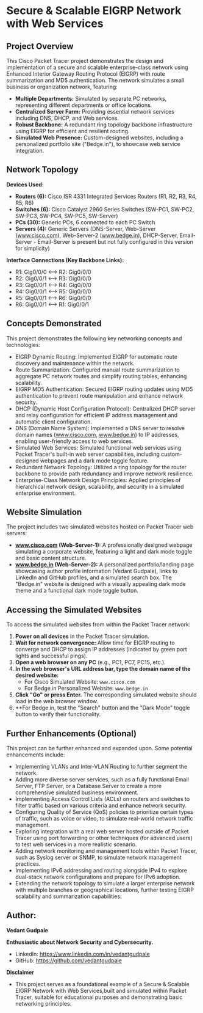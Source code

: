 # Secure & Scalable EIGRP Network with Web Services

## Project Overview

This Cisco Packet Tracer project demonstrates the design and implementation of a secure and scalable enterprise-class network using Enhanced Interior Gateway Routing Protocol (EIGRP) with route summarization and MD5 authentication. The network simulates a small business or organization network, featuring:

*   **Multiple Departments:** Simulated by separate PC networks, representing different departments or office locations.
*   **Centralized Server Farm:** Providing essential network services including DNS, DHCP, and Web services.
*   **Robust Backbone:** A redundant ring topology backbone infrastructure using EIGRP for efficient and resilient routing.
*   **Simulated Web Presence:** Custom-designed websites, including a personalized portfolio site ("Bedge.in"), to showcase web service integration.

## Network Topology

**Devices Used:**

*   **Routers (6):** Cisco ISR 4331 Integrated Services Routers (R1, R2, R3, R4, R5, R6)
*   **Switches (6):** Cisco Catalyst 2960 Series Switches (SW-PC1, SW-PC2, SW-PC3, SW-PC4, SW-PC5, SW-Server)
*   **PCs (30):** Generic PCs, 6 connected to each PC Switch
*   **Servers (4):** Generic Servers (DNS-Server, Web-Server (www.cisco.com), Web-Server-2 (www.bedge.in), DHCP-Server, Email-Server - Email-Server is present but not fully configured in this version for simplicity)

**Interface Connections (Key Backbone Links):**

*   R1: Gig0/0/0 <--> R2: Gig0/0/0
*   R2: Gig0/0/1 <--> R3: Gig0/0/0
*   R3: Gig0/0/1 <--> R4: Gig0/0/0
*   R4: Gig0/0/1 <--> R5: Gig0/0/0
*   R5: Gig0/0/1 <--> R6: Gig0/0/0
*   R6: Gig0/0/1 <--> R1: Gig0/0/1

## Concepts Demonstrated

This project demonstrates the following key networking concepts and technologies:

*   EIGRP Dynamic Routing: Implemented EIGRP for automatic route discovery and maintenance within the network.
*   Route Summarization: Configured manual route summarization to aggregate PC network routes and simplify routing tables, enhancing scalability.
*   EIGRP MD5 Authentication: Secured EIGRP routing updates using MD5 authentication to prevent route manipulation and enhance network security.
*   DHCP (Dynamic Host Configuration Protocol): Centralized DHCP server and relay configuration for efficient IP address management and automatic client configuration.
*   DNS (Domain Name System): Implemented a DNS server to resolve domain names (www.cisco.com, www.bedge.in) to IP addresses, enabling user-friendly access to web services.
*   Simulated Web Services: Simulated functional web services using Packet Tracer's built-in web server capabilities, including custom-designed webpages and a dark mode toggle feature.
*   Redundant Network Topology: Utilized a ring topology for the router backbone to provide path redundancy and improve network resilience.
*   Enterprise-Class Network Design Principles: Applied principles of hierarchical network design, scalability, and security in a simulated enterprise environment.

## Website Simulation

The project includes two simulated websites hosted on Packet Tracer web servers:

*   **www.cisco.com (Web-Server-1):** A professionally designed webpage simulating a corporate website, featuring a light and dark mode toggle and basic content structure.
*   **www.bedge.in (Web-Server-2):** A personalized portfolio/landing page showcasing author profile information (Vedant Gudpale), links to LinkedIn and GitHub profiles, and a simulated search box. The "Bedge.in" website is designed with a visually appealing dark mode theme and a functional dark mode toggle button.

## Accessing the Simulated Websites

To access the simulated websites from within the Packet Tracer network:

1.  **Power on all devices** in the Packet Tracer simulation.
2.  **Wait for network convergence:** Allow time for EIGRP routing to converge and DHCP to assign IP addresses (indicated by green port lights and successful pings).
3.  **Open a web browser on any PC** (e.g., PC1, PC7, PC15, etc.).
4.  **In the web browser's URL address bar, type the domain name of the desired website:**
    *   For Cisco Simulated Website: `www.cisco.com`
    *   For Bedge.in Personalized Website: `www.bedge.in`
5.  **Click "Go" or press Enter.** The corresponding simulated website should load in the web browser window.
6.  **For Bedge.in, test the "Search" button and the "Dark Mode" toggle button to verify their functionality.


## Further Enhancements (Optional)

This project can be further enhanced and expanded upon. Some potential enhancements include:

*   Implementing VLANs and Inter-VLAN Routing to further segment the network.
*   Adding more diverse server services, such as a fully functional Email Server, FTP Server, or a Database Server to create a more comprehensive simulated business environment.
*   Implementing Access Control Lists (ACLs) on routers and switches to filter traffic based on various criteria and enhance network security.
*   Configuring Quality of Service (QoS) policies to prioritize certain types of traffic, such as voice or video, to simulate real-world network traffic management.
*   Exploring integration with a real web server hosted outside of Packet Tracer using port forwarding or other techniques (for advanced users) to test web services in a more realistic scenario.
*   Adding network monitoring and management tools within Packet Tracer, such as Syslog server or SNMP, to simulate network management practices.
*   Implementing IPv6 addressing and routing alongside IPv4 to explore dual-stack network configurations and prepare for IPv6 adoption.
*   Extending the network topology to simulate a larger enterprise network with multiple branches or geographical locations, further testing EIGRP scalability and summarization capabilities.

## Author:

**Vedant Gudpale**

**Enthusiastic about Network Security and Cybersecurity.**

*   LinkedIn: https://www.linkedin.com/in/vedantgudpale
*   GitHub: https://github.com/vedantgudpale


**Disclaimer**
*   This project serves as a foundational example of a Secure & Scalable EIGRP Network with Web Services,built and simulated within Packet Tracer, suitable for educational purposes and demonstrating basic 
    networking principles.


